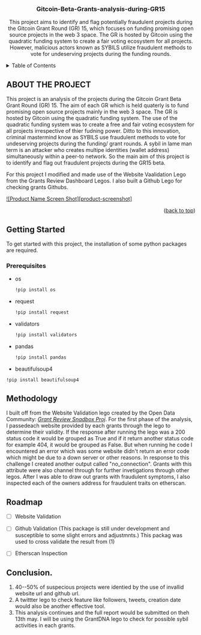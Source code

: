 







<h3 align="center">Gitcoin-Beta-Grants-analysis-during-GR15</h3>

  <p align="center">
   This project aims to identify and flag potentially fraudulent projects during the Gitcoin Grant Round (GR) 15, which focuses on funding promising open source projects in the web 3 space. The GR is hosted by Gitcoin using the quadratic funding system to create a fair voting ecosystem for all projects. However, malicious actors known as SYBILS utilize fraudulent methods to vote for undeserving projects during the funding rounds.
    <br />
   
  </p>
</div>



<!-- TABLE OF CONTENTS -->
<details>
  <summary>Table of Contents</summary>
  <ol>
    <li>
      <a href="#about-the-project">About The Project</a>
      <ul>
      </ul>
    </li>
    <li>
      <a href="#getting-started">Getting Started</a>
      <ul>
        <li><a href="#prerequisites">Prerequisites</a></li>
      </ul>
    </li>
    <li><a href="#roadmap">Roadmap</a></li>
  </ol>
</details>



## ABOUT THE PROJECT

 This project is an analysis of the projects during the Gitcoin Grant Beta Grant Round (GR) 15. The aim of each GR which is held quaterly is to fund promising open source 
 projects mainly in the web 3 space. The GR is hosted by Gitcoin using the quadratic funding system. The use of the quadratic funding system was to create a free and fair voting 
 ecosystem for all projects irrespective of thier fudning power. Ditto to this innovation, criminal mastermind know as SYBILS use fraudulent methods to vote for undeserving projects 
 during the funding/ grant rounds. A sybil in lame man term is an attacker who creates multipe identities (wallet address) simultaneously within a peer-to network.
 So the main aim of this project is to identify and flag out fraudulent projects during the GR15 beta.


 For this project I modified and made use of the Website Vaalidation Lego from the Grants Review Dashboard Legos. I also built a Github Lego for checking grants Githubs.
 
 
[![Product Name Screen Shot][product-screenshot]](https://example.com)


<p align="right">(<a href="#readme-top">back to top</a>)</p>




<!-- GETTING STARTED -->
## Getting Started

To get started with this project, the installation of some python packages are required.

### Prerequisites

* os
  ```sh
  !pip install os
  ```
  
* request
  ```sh
  !pip install request
  ```
  
* validators
  ```sh
  !pip install validators
  ```
  
* pandas
  ```sh
  !pip install pandas
  ```
  
 * beautifulsoup4
  ```sh
  !pip install beautifulsoup4
  ```



<!-- USAGE EXAMPLES -->
## Methodology

I built off from the Website Validation lego created by the Open Data Community: _[Grant Review Snadbox Proj](https://github.com/OpenDataforWeb3-sandbox/Grant-Review-Dashboard/tree/main/LEGOS)_. For the first phase of the analysis, I passedeach website provided by
each grants through the lego to determine their validity. If the  response after running the lego was a 200 status code it would be grouped as True and if it return another 
status code for example 404, it would be grouped as False. But when running he code I encountered an error which was some website didn't return an error code which might be due to 
a down server or other reasons. In response to this challenge I created another output called "no_connection". Grants with this attribute were also channel through for further invetigations through other legos.
After I was able to draw out grants with fraudulent symptoms, I also inspected each of the owners address for fraudulent traits on etherscan. 




<!-- ROADMAP -->
## Roadmap

- [ ] Website Validation
- [ ] Github Validation (This package is still under development and susceptible to some slight errors and adjustmnts.) This packag was used to cross validate the result from (1)
- [ ] Etherscan Inspection
   


## Conclusion.

1.  40--50% of suspecious projects were identied by  the use of invallid website url  and github url. 
2.  A twittter lego to check feature like followers, tweets,  creation date  would also  be another effective tool.
3. This analysis continues  and the full report would be submitted on theh  13th may.
  I  will be using the GrantDNA lego to check for possible sybil activities in each grants.




